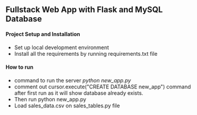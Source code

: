 
## Fullstack Web App with Flask and MySQL Database

#### Project Setup and Installation
- Set up local development environment
- Install all the requirements by running requirements.txt file
#### How to run
- command to run the server
  *python new_app.py*
- comment out cursor.execute("CREATE DATABASE new_app") command after first run as it will show database already exists.
- Then run python new_app.py
- Load sales_data.csv on sales_tables.py file

